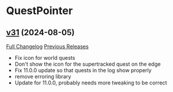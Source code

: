 # QuestPointer

## [v31](https://github.com/kemayo/wow-questpointer/tree/v31) (2024-08-05)
[Full Changelog](https://github.com/kemayo/wow-questpointer/compare/v30...v31) [Previous Releases](https://github.com/kemayo/wow-questpointer/releases)

- Fix icon for world quests  
- Don't show the icon for the supertracked quest on the edge  
- Fix 11.0.0 update so that quests in the log show properly  
- remove erroring library  
- Update for 11.0.0, probably needs more tweaking to be correct  

